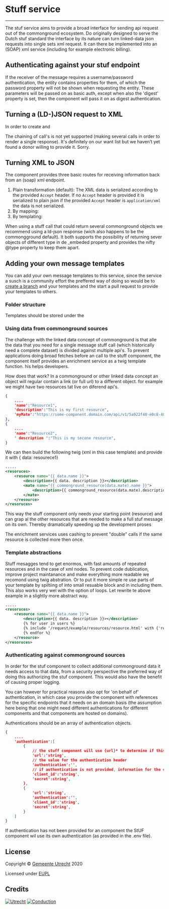 # Stuff service
-------

The stuf service aims to provide a broad interface for sending api request out of the commonground ecosystem. 
Do originally designed to serve the Dutch stuf standard the interface by its nature can turn linked-data json requests into single sets xml request. It can there be implemented into an (SOAP) xml service (including for example electronic billing).

## Authenticating against your stuf endpoint

If the receiver of the message requires a username/password authentication, the entity contains properties for them, of which the password property will not be shown when requesting the entity. These parameters will be passed on as basic auth, except when also the 'digest' property is set, then the component will pass it on as digest authentication.

## Turning a (LD-)JSON request to XML

In order to create and

The chaining of call's is not yet supported (making several calls in order to render a single response). It's definitely on our want list but we haven’t yet found a donor willing to provide it. Sorry. 

## Turning XML to JSON

The component provides three basic routes for receiving information back from an (soap) xml endpoint. 
1.	Plain transformation (default): The XML data is serialized according to the provided `Accept` header. If no `Accept`  header is provided it is serialized to plain json if the provided  `Accept` header is `application/xml` the data is not serialized.
2.	By mapping: 
3.	By templating:

When using a stuff call that could return several commonground objects we recommend using a ld-json response (wich also happens to be the commongground default). It both supports the possibility of returning sever objects of different type in de _embeded property and provides the nifty @type property to keep them apart.  

## Adding your own message templates

You can add your own message templates to this service, since the service a susch is a community effort the preffered way of doing so would be to [create a branch]() and your templates and the start a pull request to provide your templates to others.


### Folder structure 

Templates should be stored under the 

### Using data from commonground sources

The challenge with the linked data concept of commonground is that alle the data that you need for a single message stuff call (which historically need a complete dataset) is divided against multiple api's. To prevent applications doing broad fetches before an call to the stuff component, the component itself provides an enrichment service as a twig template function. his helps developers.

How does that work?
In a commonground or other linked data concept an object will regular contain a link (or full url) to a different object. for example we might have two resources tat live on diferend api's.

```json
{
	....
	'name':"Resource1",
	'description':"This is my first resource",
	'myMate':"https://some-component.domain.com/api/v1/5a922f48-e0c8-48e8-937a-e390867cc847",
},
{
	....
	'name':"Resource2",
	' description ':"This is my secone resource",
}
```

We can then build the following twig (xml in this case template) and provide it with { data: resourece1}

```xml
.....
<resoruces>
	<resource name="{{ data.name }}">
		<description>{{ data. description }}></description>
		<mate name="{{ commonground_resource(data.mate).name }}">
			<description>{{ commonground_resource(data.mate).description }}></description>
		</mate>
	</resource>
</resoruces>
```

This way the stuff component only needs your starting point (resource) and can grap al the other resources that are needed to make a full stuf message on its own. Thereby dramatically speeding up the development proses

The enrichment services uses cashing to prevent "double" calls if the same resource is collected more then once.


### Template abstractions

Stuff mesagges tend to get enormos, with fast amounts of repeated resources and in the case of xml nodes. To prevent code dublication, improve project maintanance and make everything more readable we recomond using twig abstration. Or to put it more simple re use parts of your template by spiltiing of into small resuable block and in including them. This also works very wel with the option of loops. Let rewrite te above example in a slightly more abstract way. 

```xml
.....
<resoruces>
	<resource name="{{ data.name }}">
		<description>{{ data. description }}></description>
        {% for user in users %}
        {% include '/request/example/resources/resource.html' with {'resource': commonground_resource(data.mate)} %}
        {% endfor %}
	</resource>
</resoruces>
```

### Authenticating against commonground sources

In order for the stuf component to collect additional commonground data it needs access to that data, from a security perspective the preferred way of doing this authorizing the stuf component. This would also have the benefit of causing proper logging. 

You can however for practical reasons also opt for 'on behalf of' authentication, in which case you provide the component with references for the specific endpoints that it needs on an domain basis (the assumption here being that one might need different authentications for different components and that components are hosted on domains). 

Authentications should be an array of authentication  objects.

```json
{
	....
	'authentication':[
		{
			// the stuff component will use {url}* to determine if this authentication should be used for a component
			'url':'string',
			// the value for the authentication header
			'authentication':'',
			// if authentication is not provided, information for the creation of a json web token to be set as authentication header
			'client_id':'string',
			'secret':string',
		},
		{
			'url':'string',
			'authentication':'',
			'client_id':'string',
			'secret':string',
		}
	]
}
```

If authentication has not been provided for an component the StUF component wil use its own authentication (as provided in the .env file).

## License

Copyright &copy; [Gemeente Utrecht](https://www.utrecht.nl/)  2020 

Licensed under [EUPL](https://github.com/ConductionNL/trouwencomponent/blob/master/LICENSE.md)

## Credits

[![Utrecht](https://raw.githubusercontent.com/ConductionNL/trouwencomponent/master/resources/logo-utrecht.svg?sanitize=true "Utrecht")](https://www.utrecht.nl/)
[![Conduction](https://raw.githubusercontent.com/ConductionNL/trouwencomponent/master/resources/logo-conduction.svg?sanitize=true "Conduction")](https://www.conduction.nl/)
